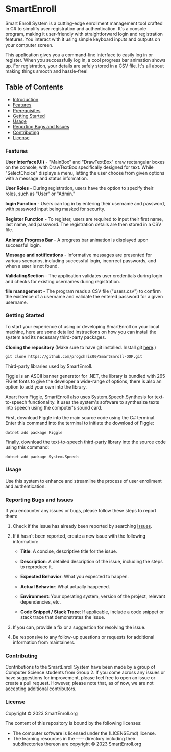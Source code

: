 # SmartEnroll
Smart Enroll System is a cutting-edge enrollment management tool crafted in C# to simplify user registration and authentication. It's a console program, making it user-friendly with straightforward login and registration features. You interact with it using simple keyboard inputs and outputs on your computer screen.

This application gives you a command-line interface to easily log in or register. When you successfully log in, a cool progress bar animation shows up. For registration, your details are safely stored in a CSV file. It's all about making things smooth and hassle-free!

## Table of Contents
- [Introduction](#smartenroll)
- [Features](#features)
- [Prerequisites](#prerequisites)
- [Getting Started](#getting-started)
- [Usage](#Usage)
- [Reporting Bugs and Issues](#reporting-bugs-and-issues)
- [Contributing](#contributing)
- [License](#license)

### Features

**User Interface(UI)** - "MainBox" and "DrawTextBox" draw rectangular boxes on the console, with DrawTextBox specifically designed for text. While "SelectChoice" displays a menu, letting the user choose from given options with a message and status information.

**User Roles** - During registration, users have the option to specify their roles, such as "User" or "Admin."

**login Function** - Users can log in by entering their username and password, with password input being masked for security.

**Register Function** -  To register, users are required to input their first name, last name, and password. The registration details are then stored in a CSV file.

**Animate Progress Bar** - A progress bar animation is displayed upon successful login.

**Message and notifications** - Informative messages are presented for various scenarios, including successful login, incorrect passwords, and when a user is not found.

**ValidatingSection** - The application validates user credentials during login and checks for existing usernames during registration.

**file management** -  The program reads a CSV file ("users.csv") to confirm the existence of a username and validate the entered password for a given username. 

### Getting Started
To start your experience of using or developing SmartEnroll on your local machine, here are some detailed instructions on how you can install the system and its necessary third-party packages.

**Cloning the repository**
(Make sure to have git installed. Install git [here](https://git-scm.com/downloads).)
```git
git clone https://github.com/progchris00/SmartEnroll-OOP.git
```

Third-party libraries used by SmartEnroll.

Figgle is an ASCII banner generator for .NET, the library is bundled with 265 FIGlet fonts to give the developer a wide-range of options, there is also an option to add your own into the library.

Apart from Figgle, SmartEnroll also uses System.Speech.Synthesis for text-to-speech functionality. It uses the system's software to synthesize texts into speech using the computer's sound card.

First, download Figgle into the main source code using the C# terminal. Enter this command into the terminal to initiate the download of Figgle:
```
dotnet add package Figgle
```

Finally, download the text-to-speech third-party library into the source code using this command:
```
dotnet add package System.Speech
```

### Usage

Use this system to enhance and streamline the process of user enrollment and authentication.  

### Reporting Bugs and Issues
If you encounter any issues or bugs, please follow these steps to report them:

1. Check if the issue has already been reported by searching [issues](https://github.com/your-username/your-project/issues).

2. If it hasn't been reported, create a new issue with the following information:

    - **Title**: A concise, descriptive title for the issue.
    
    - **Description**: A detailed description of the issue, including the steps to reproduce it.

    - **Expected Behavior**: What you expected to happen.

    - **Actual Behavior**: What actually happened.

    - **Environment**: Your operating system, version of the project, relevant dependencies, etc.

    - **Code Snippet / Stack Trace**: If applicable, include a code snippet or stack trace that demonstrates the issue.

3. If you can, provide a fix or a suggestion for resolving the issue.

4. Be responsive to any follow-up questions or requests for additional information from maintainers.

### Contributing
Contributions to the SmartEnroll System have been made by a group of Computer Science students from Group 2. If you come across any issues or have suggestions for improvement, please feel free to open an issue or create a pull request. However, please note that, as of now, we are not accepting additional contributors.

### License

Copyright © 2023 SmartEnroll.org

The content of this repository is bound by the following licenses:

- The computer software is licensed under the (LICENSE.md) license.
- The learning resources in the ---- directory including their subdirectories thereon are copyright © 2023 SmartEnroll.org
